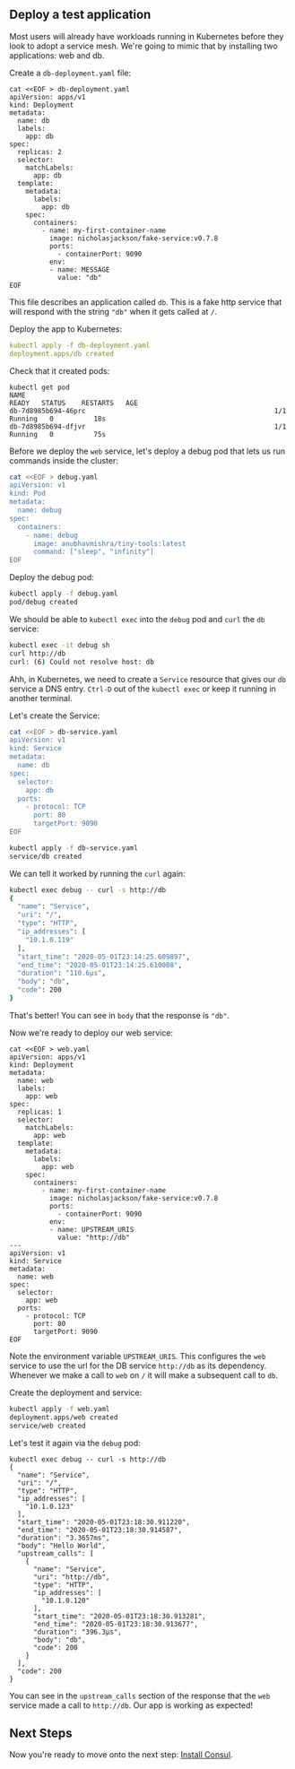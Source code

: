 ## Deploy a test application
Most users will already have workloads running in Kubernetes before they look
to adopt a service mesh. We're going to mimic that by installing two applications: web and db.

Create a `db-deployment.yaml` file:

```shell
cat <<EOF > db-deployment.yaml
apiVersion: apps/v1
kind: Deployment
metadata:
  name: db
  labels:
    app: db
spec:
  replicas: 2
  selector:
    matchLabels:
      app: db
  template:
    metadata:
      labels:
        app: db
    spec:
      containers:
        - name: my-first-container-name
          image: nicholasjackson/fake-service:v0.7.8
          ports:
            - containerPort: 9090
          env:
          - name: MESSAGE
            value: "db"
EOF
```

This file describes an application called `db`. This is a fake http service that will
respond with the string `"db"` when it gets called at `/`.

Deploy the app to Kubernetes:
```yaml
kubectl apply -f db-deployment.yaml
deployment.apps/db created
```

Check that it created pods:

```shell
kubectl get pod
NAME                                                              READY   STATUS    RESTARTS   AGE
db-7d8985b694-46prc                                               1/1     Running   0          18s
db-7d8985b694-dfjvr                                               1/1     Running   0          75s
```

Before we deploy the `web` service, let's deploy a debug pod that lets us run
commands inside the cluster:

```sh
cat <<EOF > debug.yaml
apiVersion: v1
kind: Pod
metadata:
  name: debug
spec:
  containers:
    - name: debug
      image: anubhavmishra/tiny-tools:latest
      command: ["sleep", "infinity"]
EOF
```

Deploy the debug pod:
```sh
kubectl apply -f debug.yaml
pod/debug created
```

We should be able to `kubectl exec` into the `debug` pod and `curl` the `db` service:
```sh
kubectl exec -it debug sh
curl http://db
curl: (6) Could not resolve host: db
```

Ahh, in Kubernetes, we need to create a `Service` resource that gives our `db` service
a DNS entry. `Ctrl-D` out of the `kubectl exec` or keep it running in another terminal.

Let's create the Service:

```sh
cat <<EOF > db-service.yaml
apiVersion: v1
kind: Service
metadata:
  name: db
spec:
  selector:
    app: db
  ports:
    - protocol: TCP
      port: 80
      targetPort: 9090
EOF
```

```sh
kubectl apply -f db-service.yaml
service/db created
```

We can tell it worked by running the `curl` again:

```sh
kubectl exec debug -- curl -s http://db
{
  "name": "Service",
  "uri": "/",
  "type": "HTTP",
  "ip_addresses": [
    "10.1.0.119"
  ],
  "start_time": "2020-05-01T23:14:25.609897",
  "end_time": "2020-05-01T23:14:25.610008",
  "duration": "110.6µs",
  "body": "db",
  "code": 200
}
```

That's better! You can see in `body` that the response is `"db"`.

Now we're ready to deploy our web service:

```shell
cat <<EOF > web.yaml
apiVersion: apps/v1
kind: Deployment
metadata:
  name: web
  labels:
    app: web
spec:
  replicas: 1
  selector:
    matchLabels:
      app: web
  template:
    metadata:
      labels:
        app: web
    spec:
      containers:
        - name: my-first-container-name
          image: nicholasjackson/fake-service:v0.7.8
          ports:
            - containerPort: 9090
          env:
          - name: UPSTREAM_URIS
            value: "http://db"
---
apiVersion: v1
kind: Service
metadata:
  name: web
spec:
  selector:
    app: web
  ports:
    - protocol: TCP
      port: 80
      targetPort: 9090
EOF
```

Note the environment variable `UPSTREAM_URIS`. This configures the `web` service
to use the url for the DB service `http://db` as its dependency. Whenever we make
a call to `web` on `/` it will make a subsequent call to `db`.

Create the deployment and service:

```bash
kubectl apply -f web.yaml 
deployment.apps/web created
service/web created
```

Let's test it again via the `debug` pod:

```shell
kubectl exec debug -- curl -s http://db
{
  "name": "Service",
  "uri": "/",
  "type": "HTTP",
  "ip_addresses": [
    "10.1.0.123"
  ],
  "start_time": "2020-05-01T23:18:30.911220",
  "end_time": "2020-05-01T23:18:30.914587",
  "duration": "3.3657ms",
  "body": "Hello World",
  "upstream_calls": [
    {
      "name": "Service",
      "uri": "http://db",
      "type": "HTTP",
      "ip_addresses": [
        "10.1.0.120"
      ],
      "start_time": "2020-05-01T23:18:30.913281",
      "end_time": "2020-05-01T23:18:30.913677",
      "duration": "396.3µs",
      "body": "db",
      "code": 200
    }
  ],
  "code": 200
}
```

You can see in the `upstream_calls` section of the response that the `web` service
made a call to `http://db`. Our app is working as expected!

## Next Steps
Now you're ready to move onto the next step: [Install Consul](install-consul.md).
